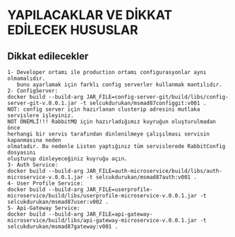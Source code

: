 # YAPILACAKLAR VE DİKKAT EDİLECEK HUSUSLAR

## Dikkat edilecekler
    1- Developer ortamı ile production ortamı configurasyonlar aynı olmamalıdır.
       bunu ayarlamak için farklı config serverler kullanmak mantılıdır.
    2- ConfigServer:
    docker build --build-arg JAR_FILE=config-server-git/build/libs/config-server-git-v.0.0.1.jar -t selcukdurukan/msmad87configgit:v001 .
    NOT: config server için hazırlanan clusterip adresini mutlaka servislere işleyiniz.
    NOT ÖNEMLİ!!! RabbitMQ için hazırladığımız kuyruğun oluşturulmadan önce 
    herhangi bir servis tarafından dinlenilmeye çalışılması servisin kapanmasına neden
    olmatadır. Bu nedenle Listen yaptığınız tüm servislerede RabbitConfig dosyasını 
    oluşturup dinleyeceğiniz kuyruğu açın.
    3- Auth Service:
    docker build --build-arg JAR_FILE=auth-microservice/build/libs/auth-microservice-v.0.0.1.jar -t selcukdurukan/msmad87auth:v001 .
    4- User Profile Service:
    docker build --build-arg JAR_FILE=userprofile-microservice/build/libs/userprofile-microservice-v.0.0.1.jar -t selcukdurukan/msmad87user:v002 .
    5- Api-Gateway Service:
    docker build --build-arg JAR_FILE=api-gateway-microservice/build/libs/api-gateway-microservice-v.0.0.1.jar -t selcukdurukan/msmad87gateway:v001 .